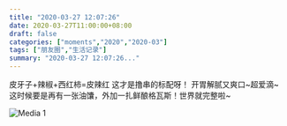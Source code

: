 ```yaml
---
title: "2020-03-27 12:07:26"
date: 2020-03-27T11:00:00+08:00
draft: false
categories: ["moments","2020","2020-03"]
tags: ["朋友圈","生活记录"]
summary: "2020-03-27 12:07:26..."
---
```


皮牙子+辣椒+西红柿=皮辣红
这才是撸串的标配呀！
开胃解腻又爽口~超爱滴~
这时候要是再有一张油馕，外加一扎鲜酿格瓦斯！世界就完整啦~

![Media 1](/Moments/photos/2020-03-27/202003271207260.jpg)

